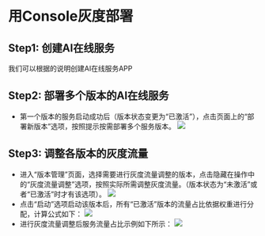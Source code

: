 

# 用Console灰度部署

## Step1: 创建AI在线服务
我们可以根据[](ai/uai-inference/use​/new/​console)的说明创建AI在线服务APP

## Step2: 部署多个版本的AI在线服务

  * 第一个版本的服务启动成功后（版本状态变更为“已激活”），点击页面上的“部署新版本”选项，按照提示按需部署多个服务版本。
![](ai/uai-inference/images/use/graydeploy:service_list_long.png)

## Step3: 调整各版本的灰度流量
[](ai/uai-inference/use/oplist/modifyweight) 

  * 进入“版本管理”页面，选择需要进行灰度流量调整的版本，点击隐藏在操作中的“灰度流量调整”选项，按照实际所需调整灰度流量。（版本状态为“未激活”或者“已激活”时才有该选项）。
![](ai/uai-inference/images/use/graydeploy:modify_weight.png)
  * 点击“启动”选项启动该版本后，所有“已激活”版本的流量占比依据权重进行分配，计算公式如下：
![](ai/uai-inference/images/use/graydeploy:屏幕快照_2017-07-01_14.27.55.png)
  * 进行灰度流量调整后服务流量占比示例如下所示：
![](ai/uai-inference/images/use/graydeploy:service_after_alter_weight.png)

